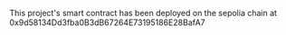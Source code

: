 This project's smart contract has been deployed on the sepolia chain at 0x9d58134Dd3fba0B3dB67264E73195186E28BafA7